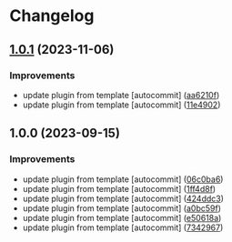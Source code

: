 # Changelog

## [1.0.1](https://github.com/kc-workspace/asdf-consul/compare/v1.0.0...v1.0.1) (2023-11-06)


### Improvements

* update plugin from template [autocommit] ([aa6210f](https://github.com/kc-workspace/asdf-consul/commit/aa6210fd80680ec75f808c1b850a0263b4a21379))
* update plugin from template [autocommit] ([11e4902](https://github.com/kc-workspace/asdf-consul/commit/11e4902ae1de7b4905253190f653d7a93ae523a7))

## 1.0.0 (2023-09-15)


### Improvements

* update plugin from template [autocommit] ([06c0ba6](https://github.com/kc-workspace/asdf-consul/commit/06c0ba6d5c2b0cdfd5fcd17aae0109bfdc700a1d))
* update plugin from template [autocommit] ([1ff4d8f](https://github.com/kc-workspace/asdf-consul/commit/1ff4d8f0a57a5a2ea249f3237837a64c453be211))
* update plugin from template [autocommit] ([424ddc3](https://github.com/kc-workspace/asdf-consul/commit/424ddc388649a5306bd3c75bb44c22b74033b0b2))
* update plugin from template [autocommit] ([a0bc59f](https://github.com/kc-workspace/asdf-consul/commit/a0bc59f2c84564700bb80312563a91778cc11933))
* update plugin from template [autocommit] ([e50618a](https://github.com/kc-workspace/asdf-consul/commit/e50618ab2f43954bf04873be5ec625b2959222b3))
* update plugin from template [autocommit] ([7342967](https://github.com/kc-workspace/asdf-consul/commit/7342967c229f283c8d7d01ed0187ad24836fee3f))
